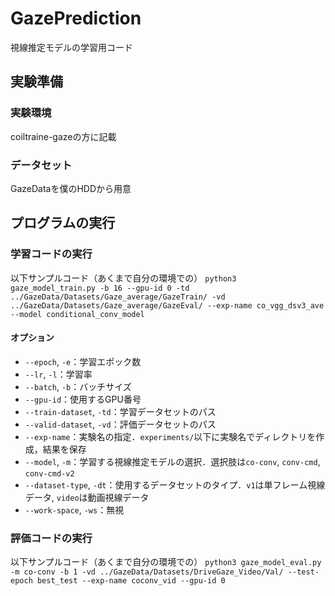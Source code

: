 # GazePrediction
視線推定モデルの学習用コード

## 実験準備
### 実験環境
coiltraine-gazeの方に記載

### データセット
GazeDataを僕のHDDから用意

## プログラムの実行
### 学習コードの実行
以下サンプルコード（あくまで自分の環境での）
`python3 gaze_model_train.py -b 16 --gpu-id 0 -td ../GazeData/Datasets/Gaze_average/GazeTrain/ -vd ../GazeData/Datasets/Gaze_average/GazeEval/ --exp-name co_vgg_dsv3_ave --model conditional_conv_model`

#### オプション
- `--epoch`, `-e`：学習エポック数
- `--lr`, `-l`：学習率
- `--batch`, `-b`：バッチサイズ
- `--gpu-id`：使用するGPU番号
- `--train-dataset`, `-td`：学習データセットのパス
- `--valid-dataset`, `-vd`：評価データセットのパス
- `--exp-name`：実験名の指定．`experiments/`以下に実験名でディレクトリを作成，結果を保存
- `--model`, `-m`：学習する視線推定モデルの選択．選択肢は`co-conv`, `conv-cmd`, `conv-cmd-v2`
- `--dataset-type`, `-dt`：使用するデータセットのタイプ．`v1`は単フレーム視線データ, `video`は動画視線データ
- `--work-space`, `-ws`：無視

### 評価コードの実行
以下サンプルコード（あくまで自分の環境での）
`python3 gaze_model_eval.py -m co-conv -b 1 -vd ../GazeData/Datasets/DriveGaze_Video/Val/ --test-epoch best_test --exp-name coconv_vid --gpu-id 0`
